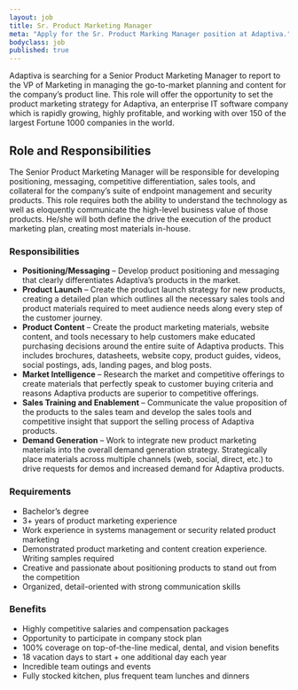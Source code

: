 ```yaml
---
layout: job
title: Sr. Product Marketing Manager
meta: "Apply for the Sr. Product Marking Manager position at Adaptiva."
bodyclass: job
published: true
---
```

Adaptiva is searching for a Senior Product Marketing Manager to report to the VP of Marketing in managing the go-to-market planning and content for the company’s product line. This role will offer the opportunity to set the product marketing strategy for Adaptiva, an enterprise IT software company which is rapidly growing, highly profitable, and working with over 150 of the largest Fortune 1000 companies in the world.

## Role and Responsibilities
The Senior Product Marketing Manager will be responsible for developing positioning, messaging, competitive differentiation, sales tools, and collateral for the company’s suite of endpoint management and security products. This role requires both the ability to understand the technology as well as eloquently communicate the high-level business value of those products. He/she will both define the drive the execution of the product marketing plan, creating most materials in-house.

### Responsibilities
- **Positioning/Messaging** – Develop product positioning and messaging that clearly differentiates Adaptiva’s products in the market.
- **Product Launch** – Create the product launch strategy for new products, creating a detailed plan which outlines all the necessary sales tools and product materials required to meet audience needs along every step of the customer journey.
- **Product Content** – Create the product marketing materials, website content, and tools necessary to help customers make educated purchasing decisions around the entire suite of Adaptiva products. This includes brochures, datasheets, website copy, product guides, videos, social postings, ads, landing pages, and blog posts.
- **Market Intelligence** – Research the market and competitive offerings to create materials that perfectly speak to customer buying criteria and reasons Adaptiva products are superior to competitive offerings.
- **Sales Training and Enablement** – Communicate the value proposition of the products to the sales team and develop the sales tools and competitive insight that support the selling process of Adaptiva products.
- **Demand Generation** – Work to integrate new product marketing materials into the overall demand generation strategy. Strategically place materials across multiple channels (web, social, direct, etc.) to drive requests for demos and increased demand for Adaptiva products.


### Requirements
- Bachelor’s degree
- 3+ years of product marketing experience
- Work experience in systems management or security related product marketing
- Demonstrated product marketing and content creation experience. Writing samples required
- Creative and passionate about positioning products to stand out from the competition
- Organized, detail-oriented with strong communication skills


### Benefits
- Highly competitive salaries and compensation packages
- Opportunity to participate in company stock plan
- 100% coverage on top-of-the-line medical, dental, and vision benefits
- 18 vacation days to start + one additional day each year
- Incredible team outings and events
- Fully stocked kitchen, plus frequent team lunches and dinners
